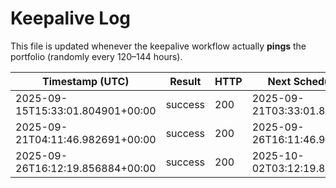 # Keepalive Log

This file is updated whenever the keepalive workflow actually **pings** the portfolio (randomly every 120–144 hours).

| Timestamp (UTC) | Result | HTTP | Next Scheduled (UTC) | URL |
|---|---|---|---|---|
| 2025-09-15T15:33:01.804901+00:00 | success | 200 | 2025-09-21T03:33:01.804901+00:00 | https://dip.free.nf/ |
| 2025-09-21T04:11:46.982691+00:00 | success | 200 | 2025-09-26T16:11:46.982691+00:00 | https://dip.free.nf/ |
| 2025-09-26T16:12:19.856884+00:00 | success | 200 | 2025-10-02T03:12:19.856884+00:00 | https://dip.free.nf/ |
